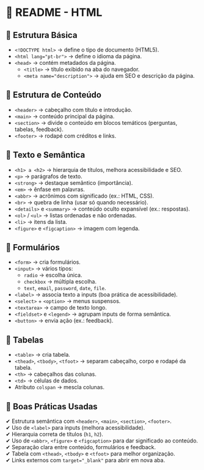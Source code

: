  # 📘 README - HTML  

## 🔹 Estrutura Básica
- `<!DOCTYPE html>` → define o tipo de documento (HTML5).  
- `<html lang="pt-br">` → define o idioma da página.  
- `<head>` → contém metadados da página.  
  - `<title>` → título exibido na aba do navegador.  
  - `<meta name="description">` → ajuda em SEO e descrição da página.  

## 🔹 Estrutura de Conteúdo
- `<header>` → cabeçalho com título e introdução.  
- `<main>` → conteúdo principal da página.  
- `<section>` → divide o conteúdo em blocos temáticos (perguntas, tabelas, feedback).  
- `<footer>` → rodapé com créditos e links.  

## 🔹 Texto e Semântica
- `<h1> a <h2>` → hierarquia de títulos, melhora acessibilidade e SEO.  
- `<p>` → parágrafos de texto.  
- `<strong>` → destaque semântico (importância).  
- `<em>` → ênfase em palavras.  
- `<abbr>` → acrônimos com significado (ex.: HTML, CSS).  
- `<br>` → quebra de linha (usar só quando necessário).  
- `<details>` e `<summary>` → conteúdo oculto expansível (ex.: respostas).  
- `<ol>` / `<ul>` → listas ordenadas e não ordenadas.  
- `<li>` → itens da lista.  
- `<figure>` e `<figcaption>` → imagem com legenda.  

## 🔹 Formulários
- `<form>` → cria formulários.  
- `<input>` → vários tipos:  
  - `radio` → escolha única.  
  - `checkbox` → múltipla escolha.  
  - `text`, `email`, `password`, `date`, `file`.  
- `<label>` → associa texto a inputs (boa prática de acessibilidade).  
- `<select>` + `<option>` → menus suspensos.  
- `<textarea>` → campo de texto longo.  
- `<fieldset>` e `<legend>` → agrupam inputs de forma semântica.  
- `<button>` → envia ação (ex.: feedback).  

## 🔹 Tabelas
- `<table>` → cria tabela.  
- `<thead>`, `<tbody>`, `<tfoot>` → separam cabeçalho, corpo e rodapé da tabela.  
- `<th>` → cabeçalhos das colunas.  
- `<td>` → células de dados.  
- Atributo `colspan` → mescla colunas.  

## 🔹 Boas Práticas Usadas
✔ Estrutura semântica com `<header>`, `<main>`, `<section>`, `<footer>`.  
✔ Uso de `<label>` para inputs (melhora acessibilidade).  
✔ Hierarquia correta de títulos (`h1`, `h2`).  
✔ Uso de `<abbr>`, `<figure>` e `<figcaption>` para dar significado ao conteúdo.  
✔ Separação clara entre conteúdo, formulários e feedback.  
✔ Tabela com `<thead>`, `<tbody>` e `<tfoot>` para melhor organização.  
✔ Links externos com `target="_blank"` para abrir em nova aba.  
